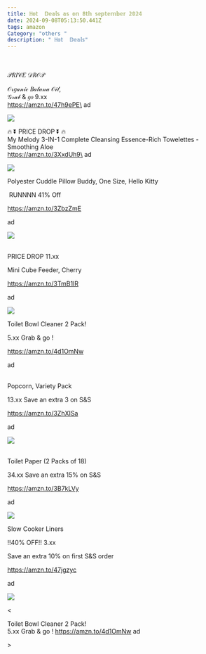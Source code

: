 ```yaml
---
title: ℍ𝕠𝕥  𝔻𝕖𝕒𝕝𝕤 𝕒𝕤 𝕠𝕟 𝟠𝕥𝕙 𝕤𝕖𝕡𝕥𝕖𝕞𝕓𝕖𝕣 𝟚𝟘𝟚𝟜
date: 2024-09-08T05:13:50.441Z
tags: amazon
Category: "others "
description: " ℍ𝕠𝕥  𝔻𝕖𝕒𝕝𝕤"
---
```

<!--StartFragment-->

\
\
 𝒫𝑅𝐼𝒞𝐸 𝒟𝑅𝒪𝒫 

𝒪𝓇𝑔𝒶𝓃𝒾𝒸 𝐵𝒶𝓉𝒶𝓃𝒶 𝒪𝒾𝓁,\
𝒢𝓇𝒶𝒷 & 𝑔𝑜 9.xx\
https://amzn.to/47h9ePE\
ad

<!--StartFragment-->

![](https://a.media-amazon.com/images/I/71J8u8BouoL._SL1500_.jpg)

<!--EndFragment-->

<!--StartFragment-->

🔥 ⏬ PRICE DROP ⏬ 🔥\
My Melody 3-IN-1 Complete Cleansing Essence-Rich Towelettes - Smoothing Aloe\
https://amzn.to/3XxdUh9\
ad 

<!--StartFragment-->

![](https://a.media-amazon.com/images/I/61ZnKO4u9VL._SL1500_.jpg)



<!--StartFragment-->

Polyester Cuddle Pillow Buddy, One Size, Hello Kitty 

 RUNNNN 41% Off 

https://amzn.to/3ZbzZmE 

ad

<!--StartFragment-->

![](https://a.media-amazon.com/images/I/81R+ezvyFfL._AC_SL1500_.jpg)



<!--StartFragment-->

\
PRICE DROP 11.xx

Mini Cube Feeder, Cherry 

https://amzn.to/3TmB1IR 

ad

<!--StartFragment-->

![](https://a.media-amazon.com/images/I/51cxIJlDUHL._AC_SL1000_.jpg)



<!--StartFragment-->

Toilet Bowl Cleaner 2 Pack!

5.xx Grab & go ! 

https://amzn.to/4d1OmNw 

ad

<!--StartFragment-->

\
Popcorn, Variety Pack

13.xx Save an extra 3 on S&S

https://amzn.to/3ZhXISa 

ad

<!--StartFragment-->

![](https://a.media-amazon.com/images/I/6191E+ffCSL._SL1500_.jpg)





<!--StartFragment-->

\
Toilet Paper (2 Packs of 18)

34.xx Save an extra 15% on S&S 

https://amzn.to/3B7kLVy 

ad

<!--StartFragment-->

![](https://a.media-amazon.com/images/I/81h4eas+DIL._AC_SL1500_.jpg)





<!--StartFragment-->

Slow Cooker Liners

!!40% OFF!! 3.xx

Save an extra 10% on first S&S order 

https://amzn.to/47jgzyc 

ad

<!--StartFragment-->

![](https://a.media-amazon.com/images/I/51K9uszpDLL._AC_SL1050_.jpg)

<!--EndFragment-->

<<!--StartFragment-->

Toilet Bowl Cleaner 2 Pack!\
5.xx Grab & go ! https://amzn.to/4d1OmNw ad

<!--EndFragment-->>